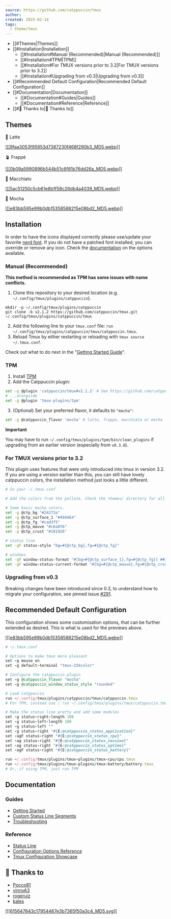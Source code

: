 ```yaml
---
source: https://github.com/catppuccin/tmux
author: 
created: 2025-02-14
tags:
  - theme/tmux
---
```

- [[#Themes|Themes]]
- [[#Installation|Installation]]
	- [[#Installation#Manual (Recommended)|Manual (Recommended)]]
	- [[#Installation#TPM|TPM]]
	- [[#Installation#For TMUX versions prior to 3.2|For TMUX versions prior to 3.2]]
	- [[#Installation#Upgrading from v0.3|Upgrading from v0.3]]
- [[#Recommended Default Configuration|Recommended Default Configuration]]
- [[#Documentation|Documentation]]
	- [[#Documentation#Guides|Guides]]
	- [[#Documentation#Reference|Reference]]
- [[#💝 Thanks to|💝 Thanks to]]

## Themes

🌻 Latte

[![[9faa3053f95953d7387230f468f290b3_MD5.webp]]](https://github.com/catppuccin/tmux/blob/main/assets/latte.webp)

🪴 Frappé

[![[0b09a5990896b544b51c6f81b76dd26a_MD5.webp]]](https://github.com/catppuccin/tmux/blob/main/assets/frappe.webp)

🌺 Macchiato

[![[5ac51250c5cb61e8b1f58c26db4a4039_MD5.webp]]](https://github.com/catppuccin/tmux/blob/main/assets/macchiato.webp)

🌿 Mocha

[![[e83bb595e99b0db15358588215e08bd2_MD5.webp]]](https://github.com/catppuccin/tmux/blob/main/assets/mocha.webp)

## Installation

In order to have the icons displayed correctly please use/update your favorite [nerd font](https://www.nerdfonts.com/font-downloads). If you do not have a patched font installed, you can override or remove any icon. Check the [documentation](https://github.com/catppuccin/tmux/blob/main/docs/reference/configuration.md) on the options available.

### Manual (Recommended)

**This method is recommended as TPM has some issues with name conflicts.**

1. Clone this repository to your desired location (e.g. `~/.config/tmux/plugins/catppuccin`).

```
mkdir -p ~/.config/tmux/plugins/catppuccin
git clone -b v2.1.2 https://github.com/catppuccin/tmux.git ~/.config/tmux/plugins/catppuccin/tmux
```
2. Add the following line to your `tmux.conf` file: `run ~/.config/tmux/plugins/catppuccin/tmux/catppuccin.tmux`.
3. Reload Tmux by either restarting or reloading with `tmux source ~/.tmux.conf`.

Check out what to do next in the "[Getting Started Guide](https://github.com/catppuccin/tmux/blob/main/docs/tutorials/01-getting-started.md)".

### TPM

1. Install [TPM](https://github.com/tmux-plugins/tpm)
2. Add the Catppuccin plugin:

```bash
set -g @plugin 'catppuccin/tmux#v2.1.2' # See https://github.com/catppuccin/tmux/tags for additional tags
# ...alongside
set -g @plugin 'tmux-plugins/tpm'
```
3. (Optional) Set your preferred flavor, it defaults to `"mocha"`:

```bash
set -g @catppuccin_flavor 'mocha' # latte, frappe, macchiato or mocha
```

**Important**

You may have to run `~/.config/tmux/plugins/tpm/bin/clean_plugins` if upgrading from an earlier version (especially from `v0.3.0`).

### For TMUX versions prior to 3.2

This plugin uses features that were only introduced into tmux in version 3.2. If you are using a version earlier than this, you can still have lovely catppuccin colors, the installation method just looks a little different.

```bash
# In your ~/.tmux.conf

# Add the colors from the pallete. Check the themes/ directory for all options.

# Some basic mocha colors.
set -g @ctp_bg "#24273a"
set -g @ctp_surface_1 "#494d64"
set -g @ctp_fg "#cad3f5"
set -g @ctp_mauve "#c6a0f6"
set -g @ctp_crust "#181926"

# status line
set -gF status-style "bg=#{@ctp_bg},fg=#{@ctp_fg}"

# windows
set -gF window-status-format "#[bg=#{@ctp_surface_1},fg=#{@ctp_fg}] ##I ##T "
set -gF window-status-current-format "#[bg=#{@ctp_mauve},fg=#{@ctp_crust}] ##I ##T "
```

### Upgrading from v0.3

Breaking changes have been introduced since 0.3, to understand how to migrate your configuration, see pinned issue [#291](https://github.com/catppuccin/tmux/issues/291).

## Recommended Default Configuration

This configuration shows some customisation options, that can be further extended as desired. This is what is used for the previews above.

[![[e83bb595e99b0db15358588215e08bd2_MD5.webp]]](https://github.com/catppuccin/tmux/blob/main/assets/mocha.webp)

```rb
# ~/.tmux.conf

# Options to make tmux more pleasant
set -g mouse on
set -g default-terminal "tmux-256color"

# Configure the catppuccin plugin
set -g @catppuccin_flavor "mocha"
set -g @catppuccin_window_status_style "rounded"

# Load catppuccin
run ~/.config/tmux/plugins/catppuccin/tmux/catppuccin.tmux
# For TPM, instead use \`run ~/.config/tmux/plugins/tmux/catppuccin.tmux\`

# Make the status line pretty and add some modules
set -g status-right-length 100
set -g status-left-length 100
set -g status-left ""
set -g status-right "#{E:@catppuccin_status_application}"
set -agF status-right "#{E:@catppuccin_status_cpu}"
set -ag status-right "#{E:@catppuccin_status_session}"
set -ag status-right "#{E:@catppuccin_status_uptime}"
set -agF status-right "#{E:@catppuccin_status_battery}"

run ~/.config/tmux/plugins/tmux-plugins/tmux-cpu/cpu.tmux
run ~/.config/tmux/plugins/tmux-plugins/tmux-battery/battery.tmux
# Or, if using TPM, just run TPM
```

## Documentation

### Guides

- [Getting Started](https://github.com/catppuccin/tmux/blob/main/docs/tutorials/01-getting-started.md)
- [Custom Status Line Segments](https://github.com/catppuccin/tmux/blob/main/docs/tutorials/02-custom-status.md)
- [Troubleshooting](https://github.com/catppuccin/tmux/blob/main/docs/guides/troubleshooting.md)

### Reference

- [Status Line](https://github.com/catppuccin/tmux/blob/main/docs/reference/status-line.md)
- [Configuration Options Reference](https://github.com/catppuccin/tmux/blob/main/docs/reference/configuration.md)
- [Tmux Configuration Showcase](https://github.com/catppuccin/tmux/discussions/317)

## 💝 Thanks to

- [Pocco81](https://github.com/Pocco81)
- [vinnyA3](https://github.com/vinnyA3)
- [rogeruiz](https://github.com/rogeruiz)
- [kales](https://github.com/kjnsn)

[![[615647843c17954467e3b7365f50a3c4_MD5.svg]]](https://raw.githubusercontent.com/catppuccin/catppuccin/main/assets/footers/gray0_ctp_on_line.svg?sanitize=true)